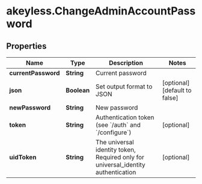 # akeyless.ChangeAdminAccountPassword

## Properties

Name | Type | Description | Notes
------------ | ------------- | ------------- | -------------
**currentPassword** | **String** | Current password | 
**json** | **Boolean** | Set output format to JSON | [optional] [default to false]
**newPassword** | **String** | New password | 
**token** | **String** | Authentication token (see &#x60;/auth&#x60; and &#x60;/configure&#x60;) | [optional] 
**uidToken** | **String** | The universal identity token, Required only for universal_identity authentication | [optional] 


